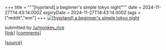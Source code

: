 +++
title = """[hyprland] a beginner's simple tokyo night"""
date = 2024-11-27T14:43:14.000Z
expiryDate = 2024-11-27T14:43:14.000Z
tags = ["reddit","wm"]
+++
[![[hyprland] a beginner's simple tokyo night](https://b.thumbs.redditmedia.com/CJJXohosXwq5I_E3abcMslA9EIP3BrbbULm7jb7W0es.jpg "[hyprland] a beginner's simple tokyo night")](https://www.reddit.com/r/unixporn/comments/1h15vk1/hyprland_a_beginners_simple_tokyo_night/)

submitted by [/u/monkey\_rice](https://www.reddit.com/user/monkey_rice)  
[\[link\]](https://www.reddit.com/gallery/1h15vk1) [\[comments\]](https://www.reddit.com/r/unixporn/comments/1h15vk1/hyprland_a_beginners_simple_tokyo_night/)

[[source]](https://www.reddit.com/r/unixporn/comments/1h15vk1/hyprland_a_beginners_simple_tokyo_night/)
